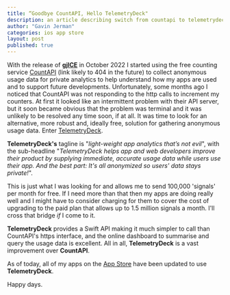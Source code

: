 ```yaml
---
title: “Goodbye CountAPI, Hello TelemetryDeck"
description: an article describing switch from countapi to telemetrydeck
author: "Gavin Jerman"
categories: ios app store
layout: post
published: true
---
```


With the release of [**gjICE**](/gjICE) in October 2022 I started using the free counting service [CountAPI](https://countapi.xyz) (link likely to 404 in the future) to collect anonymous usage data for private analytics to help understand how my apps are used and to support future developments. Unfortunately, some months ago I noticed that CountAPI was not responding to the http calls to increment my counters. At first it looked like an intermittent problem with their API server, but it soon became obvious that the problem was terminal and it was unlikely to be resolved any time soon, if at all. It was time to look for an alternative, more robust and, ideally free, solution for gathering anonymous usage data. Enter [TelemetryDeck](https://telemetrydeck.com).  


**TelemetryDeck's** tagline is "_light-weight app analytics that’s not evil_", with the sub-headline "_TelemetryDeck helps app and web developers improve their product by supplying immediate, accurate usage data while users use their app. And the best part: It's all anonymized so users' data stays private!_".

This is just what I was looking for and allows me to send 100,000 'signals' per month for free. If I need more than that then my apps are doing really well and I might have to consider charging for them to cover the cost of upgrading to the paid plan that allows up to 1.5 million signals a month. I'll cross that bridge _if_ I come to it.

**TelemetryDeck** provides a Swift API making it much simpler to call than CountAPI's https interface, and the online dashboard to summarise and query the usage data is excellent. All in all, **TelemetryDeck** is a vast improvement over **CountAPI**.

As of today, all of my apps on the [App Store](https://apps.apple.com/gb/developer/gavin-jerman/id1528217377) have been updated to use **TelemetryDeck**.

Happy days.
